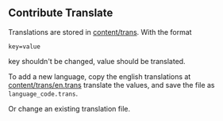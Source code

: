 ## Contribute Translate

Translations are stored in [content/trans](content/trans). With the format

```
key=value
```
key shouldn't be changed, value should be translated.

To add a new language, copy the english translations at [content/trans/en.trans](content/trans/en.trans) translate the values, and save the file as `language_code.trans`.

Or change an existing translation file.
